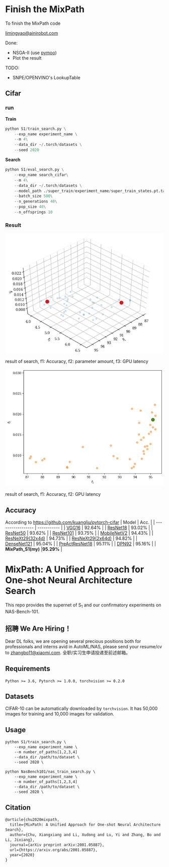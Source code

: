 # Finish the MixPath
To finish the MixPath code

limingyao@ainirobot.com

Done:
- NSGA-II (use [pymoo](https://pymoo.org))
- Plot the result

TODO:
- SNPE/OPENVINO's LookupTable

## Cifar
### run
**Train**
```python
python S1/train_search.py \
    --exp_name experiment_name \
    --m 4\
    --data_dir ~/.torch/datasets \
    --seed 2020
```
**Search**
```python
python S1/eval_search.py \
    --exp_name search_cifar\
    --m 4\
    --data_dir ~/.torch/datasets \
    --model_path ./super_train/experiment_name/super_train_states.pt.tar\
    --batch_size 500\
    --n_generations 40\
    --pop_size 40\
    --n_offsprings 10
```

### Result

![plot the result 3d](super_train/search_cifar/res_high_tradeoff.png)

result of search, f1: Accuracy, f2: parameter amount, f3: GPU latency

![plot the result 2d](super_train/search_cifar/res_high_tradeoff_acc_latency.png)

result of search, f1: Accuracy, f2: GPU latency



## Accuracy 
According to https://github.com/kuangliu/pytorch-cifar
| Model             | Acc.        |
| ----------------- | ----------- |
| [VGG16](https://arxiv.org/abs/1409.1556)              | 92.64%      |
| [ResNet18](https://arxiv.org/abs/1512.03385)          | 93.02%      |
| [ResNet50](https://arxiv.org/abs/1512.03385)          | 93.62%      |
| [ResNet101](https://arxiv.org/abs/1512.03385)         | 93.75%      |
| [MobileNetV2](https://arxiv.org/abs/1801.04381)       | 94.43%      |
| [ResNeXt29(32x4d)](https://arxiv.org/abs/1611.05431)  | 94.73%      |
| [ResNeXt29(2x64d)](https://arxiv.org/abs/1611.05431)  | 94.82%      |
| [DenseNet121](https://arxiv.org/abs/1608.06993)       | 95.04%      |
| [PreActResNet18](https://arxiv.org/abs/1603.05027)    | 95.11%      |
| [DPN92](https://arxiv.org/abs/1707.01629)             | 95.16%      |
| **MixPath_S1(my)**                                    |**95.29%**   |

# MixPath: A Unified Approach for One-shot Neural Architecture Search

This repo provides the supernet of S<sub>1</sub> and our confirmatory experiments on NAS-Bench-101.


## 招聘 We Are Hiring！

Dear DL folks, we are opening several precious positions both for professionals and interns avid in AutoML/NAS, please send your resume/cv to zhangbo11@xiaomi.com. 全职/实习生申请投递至前述邮箱。  

## Requirements

```
Python >= 3.6, Pytorch >= 1.0.0, torchvision >= 0.2.0
```

## Datasets

CIFAR-10 can be automatically downloaded by `torchvision`. It has 50,000 images for
training and 10,000 images for validation.

## Usage

```
python S1/train_search.py \
    --exp_name experiment_name \
    --m number_of_paths[1,2,3,4]
    --data_dir /path/to/dataset \
    --seed 2020 \
```
```
python NasBench101/nas_train_search.py \
    --exp_name experiment_name \
    --m number_of_paths[1,2,3,4]
    --data_dir /path/to/dataset \
    --seed 2020 \
```

## Citation


```
@article{chu2020mixpath,
  title={MixPath: A Unified Approach for One-shot Neural Architecture Search},
  author={Chu, Xiangxiang and Li, Xudong and Lu, Yi and Zhang, Bo and Li, Jixiang},
  journal={arXiv preprint arXiv:2001.05887},
  url={https://arxiv.org/abs/2001.05887},
  year={2020}
}
```
